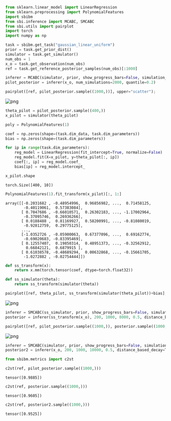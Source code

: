 ```python
from sklearn.linear_model import LinearRegression
from sklearn.preprocessing import PolynomialFeatures
import sbibm
from sbi.inference import MCABC, SMCABC
from sbi.utils import pairplot
import torch
import numpy as np
```


```python
task = sbibm.get_task("gaussian_linear_uniform")
prior = task.get_prior_dist()
simulator = task.get_simulator()
num_obs = 1
x_o = task.get_observation(num_obs)
ref = task.get_reference_posterior_samples(num_obs)[:1000]
```


```python
inferer = MCABC(simulator, prior, show_progress_bars=False, simulation_batch_size=1000)
pilot_posterior = inferer(x_o, num_simulations=2000, quantile=0.2)
```


```python
pairplot([ref, pilot_posterior.sample((1000,))], upper="scatter");
```


![png](SAAS_files/SAAS_3_0.png)



```python
theta_pilot = pilot_posterior.sample((400,))
x_pilot = simulator(theta_pilot)
```


```python
poly = PolynomialFeatures(1)

coef = np.zeros(shape=(task.dim_data, task.dim_parameters))
bias = np.zeros(shape=(task.dim_parameters))

for ip in range(task.dim_parameters):
    reg_model = LinearRegression(fit_intercept=True, normalize=False)
    reg_model.fit(X=x_pilot, y=theta_pilot[:, ip])
    coef[:, ip] = reg_model.coef_
    bias[ip] = reg_model.intercept_
```


```python
x_pilot.shape
```




    torch.Size([400, 10])




```python
PolynomialFeatures(1).fit_transform(x_pilot)[:, 1:]
```




    array([[-0.2031682 , -0.48954996,  0.96856982, ...,  0.71458125,
            -0.40119061,  0.57383084],
           [ 0.7047686 , -0.66010571,  0.26302183, ..., -1.17002964,
            -0.37095746,  0.26936266],
           [ 0.0188488 ,  0.81169927,  0.58200991, ..., -0.81080019,
            -0.92812759,  0.29775125],
           ...,
           [-1.0352726 , -0.05900063,  0.67377096, ...,  0.69162774,
            -0.69020683, -0.83395469],
           [ 0.12557407,  0.19850314,  0.48951373, ..., -0.32562912,
             0.66842121,  0.6879915 ],
           [ 0.61038578, -0.48689294,  0.00632868, ..., -0.15661705,
            -1.0272882 , -0.02754444]])




```python
def ss_transform(x):
    return x.mm(torch.tensor(coef, dtype=torch.float32))

def ss_simulator(theta):
    return ss_transform(simulator(theta))
```


```python
pairplot([ref, theta_pilot, ss_transform(simulator(theta_pilot))+bias], upper="scatter");
```


![png](SAAS_files/SAAS_9_0.png)



```python
inferer = SMCABC(ss_simulator, prior, show_progress_bars=False, simulation_batch_size=1000)
posterior = inferer(ss_transform(x_o), 200, 1000, 8000, 0.5, distance_based_decay=True, )
```


```python
pairplot([ref, pilot_posterior.sample((1000,)), posterior.sample((1000,))], upper="scatter");
```


![png](SAAS_files/SAAS_11_0.png)



```python
inferer = SMCABC(simulator, prior, show_progress_bars=False, simulation_batch_size=1000)
posterior2 = inferer(x_o, 200, 1000, 10000, 0.5, distance_based_decay=True, )
```


```python
from sbibm.metrics import c2st
```


```python
c2st(ref, pilot_posterior.sample((1000,)))
```




    tensor([0.9885])




```python
c2st(ref, posterior.sample((1000,)))
```




    tensor([0.9605])




```python
c2st(ref, posterior2.sample((1000,)))
```




    tensor([0.9525])




```python

```
